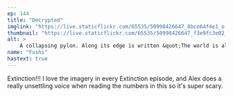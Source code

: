 ```yaml
---
ep: 144
title: "Decrypted"
imglink: "https://live.staticflickr.com/65535/50998426647_8bce64f4e1_o.jpg"
thumbnail: "https://live.staticflickr.com/65535/50998426647_f3e9fc3e02_q.jpg"
alt: >
    A collapsing pylon. Along its edge is written &quot;The world is always ending.&quot; Behind this, the background is filled with lines of the code from the numbers station, repeated several times.
name: "Fushi"
hastext: true
---
```

Extinction!!! I love the imagery in every Extinction episode, and Alex does a really unsettling voice when reading the numbers in this so it's super scary.